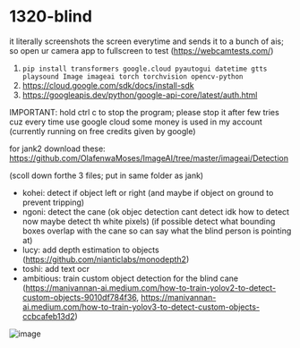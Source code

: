 # 1320-blind

it literally screenshots the screen everytime and sends it to a bunch of ais; 
so open ur camera app to fullscreen to test (https://webcamtests.com/)

1. `pip install transformers google.cloud pyautogui datetime gtts playsound Image imageai torch torchvision opencv-python`
2. https://cloud.google.com/sdk/docs/install-sdk
3. https://googleapis.dev/python/google-api-core/latest/auth.html

IMPORTANT: hold ctrl c to stop the program; please stop it after few tries cuz every time use google cloud some money is used in my account (currently running on free credits given by google)

for jank2 download these: https://github.com/OlafenwaMoses/ImageAI/tree/master/imageai/Detection

(scoll down forthe 3 files; put in same folder as jank)

- kohei: detect if object left or right (and maybe if object on ground to prevent tripping)
- ngoni: detect the cane (ok objec detection cant detect idk how to detect now maybe detect th white pixels) (if possible detect what bounding boxes overlap with the cane so can say what the blind person is pointing at)
- lucy: add depth estimation to objects (https://github.com/nianticlabs/monodepth2)
- toshi: add text ocr
- ambitious: train custom object detection for the blind cane (https://manivannan-ai.medium.com/how-to-train-yolov2-to-detect-custom-objects-9010df784f36, https://manivannan-ai.medium.com/how-to-train-yolov3-to-detect-custom-objects-ccbcafeb13d2)

![image](https://cdn.discordapp.com/attachments/652418855142031361/1094896113640804393/o10042023154935.png)
